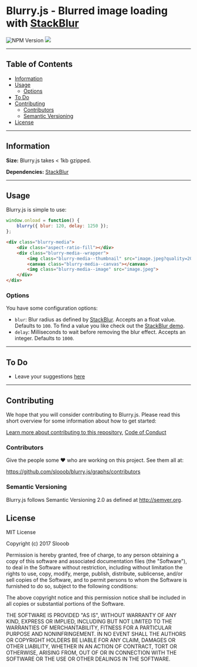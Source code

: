 # Blurry.js - Blurred image loading with [StackBlur](https://github.com/flozz/StackBlur)

![NPM Version](https://img.shields.io/npm/v/blurry.svg)
<img src="https://travis-ci.org/slooob/blurry.js.svg?branch=master" />

---

## Table of Contents

* [Information](#information)
* [Usage](#usage)
    * [Options](#options)
* [To Do](#to-do)
* [Contributing](#contributing)
    * [Contributors](#contributors)
    * [Semantic Versioning](#semantic-versioning)
* [License](#license)

---

## Information

**Size:** Blurry.js takes < 1kb gzipped.

**Dependencies:** [StackBlur](https://github.com/flozz/StackBlur)

---

## Usage

Blurry.js is simple to use:

```javascript
window.onload = function() {
    blurry({ blur: 120, delay: 1250 });
};
```

```html
<div class="blurry-media">
    <div class="aspect-ratio-fill"></div>
    <div class="blurry-media--wrapper">
        <img class="blurry-media--thumbnail" src="image.jpeg?quality=20">
        <canvas class="blurry-media--canvas"></canvas>
        <img class="blurry-media--image" src="image.jpeg">
    </div>
</div>
```

### Options

You have some configuration options:

* `blur`: Blur radius as defined by [StackBlur](https://github.com/flozz/StackBlur). Accepts an a float value. Defaults to `100`. To find a value you like check out the [StackBlur demo](http://www.quasimondo.com/StackBlurForCanvas/StackBlurDemo.html).
* `delay`: Milliseconds to wait before removing the blur effect. Accepts an integer. Defaults to `1000`.

---

## To Do

* Leave your suggestions [here](https://github.com/slooob/blurry.js/issues/new)

---

## Contributing

We hope that you will consider contributing to Blurry.js. Please read this short overview for some information about how to get started:

[Learn more about contributing to this repository](https://github.com/slooob/blurry.js/blob/master/CONTRIBUTING.md), [Code of Conduct](https://github.com/slooob/blurry.js/blob/master/CODE_OF_CONDUCT.md)

### Contributors

Give the people some :heart: who are working on this project. See them all at:

https://github.com/slooob/blurry.js/graphs/contributors

### Semantic Versioning

Blurry.js follows Semantic Versioning 2.0 as defined at http://semver.org.

## License

MIT License

Copyright (c) 2017 Slooob

Permission is hereby granted, free of charge, to any person obtaining a copy
of this software and associated documentation files (the "Software"), to deal
in the Software without restriction, including without limitation the rights
to use, copy, modify, merge, publish, distribute, sublicense, and/or sell
copies of the Software, and to permit persons to whom the Software is
furnished to do so, subject to the following conditions:

The above copyright notice and this permission notice shall be included in all
copies or substantial portions of the Software.

THE SOFTWARE IS PROVIDED "AS IS", WITHOUT WARRANTY OF ANY KIND, EXPRESS OR
IMPLIED, INCLUDING BUT NOT LIMITED TO THE WARRANTIES OF MERCHANTABILITY,
FITNESS FOR A PARTICULAR PURPOSE AND NONINFRINGEMENT. IN NO EVENT SHALL THE
AUTHORS OR COPYRIGHT HOLDERS BE LIABLE FOR ANY CLAIM, DAMAGES OR OTHER
LIABILITY, WHETHER IN AN ACTION OF CONTRACT, TORT OR OTHERWISE, ARISING FROM,
OUT OF OR IN CONNECTION WITH THE SOFTWARE OR THE USE OR OTHER DEALINGS IN THE
SOFTWARE.
